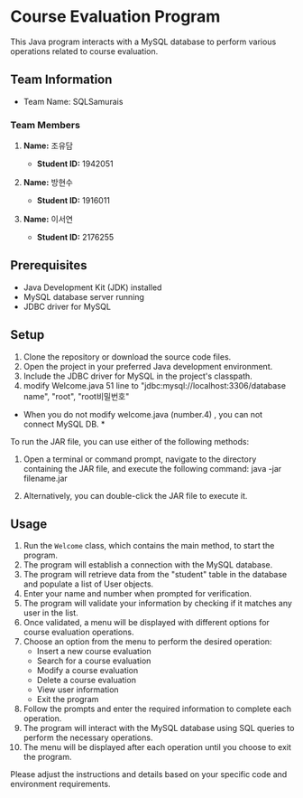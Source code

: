 

# Course Evaluation Program

This Java program interacts with a MySQL database to perform various operations related to course evaluation.


## Team Information

- Team Name: SQLSamurais

### Team Members

1. **Name:** 조유담
   - **Student ID:** 1942051

2. **Name:** 방현수
   - **Student ID:** 1916011

3. **Name:** 이서연
   - **Student ID:** 2176255

## Prerequisites

- Java Development Kit (JDK) installed
- MySQL database server running
- JDBC driver for MySQL

## Setup

1. Clone the repository or download the source code files.
2. Open the project in your preferred Java development environment.
3. Include the JDBC driver for MySQL in the project's classpath.
4. modify Welcome.java 51 line to "jdbc:mysql://localhost:3306/database name", "root", "root비밀번호" 
* When you do not modify welcome.java (number.4) , you can not connect MySQL DB. *

To run the JAR file, you can use either of the following methods:

1. Open a terminal or command prompt, navigate to the directory containing the JAR file, and execute the following command:
java -jar filename.jar

2. Alternatively, you can double-click the JAR file to execute it.

## Usage

1. Run the `Welcome` class, which contains the main method, to start the program.
2. The program will establish a connection with the MySQL database.
3. The program will retrieve data from the "student" table in the database and populate a list of User objects.
4. Enter your name and number when prompted for verification.
5. The program will validate your information by checking if it matches any user in the list.
6. Once validated, a menu will be displayed with different options for course evaluation operations.
7. Choose an option from the menu to perform the desired operation:
   - Insert a new course evaluation
   - Search for a course evaluation
   - Modify a course evaluation
   - Delete a course evaluation
   - View user information
   - Exit the program
8. Follow the prompts and enter the required information to complete each operation.
9. The program will interact with the MySQL database using SQL queries to perform the necessary operations.
10. The menu will be displayed after each operation until you choose to exit the program.


Please adjust the instructions and details based on your specific code and environment requirements.
